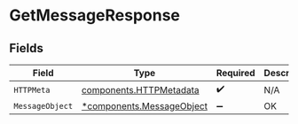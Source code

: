 # GetMessageResponse


## Fields

| Field                                                                 | Type                                                                  | Required                                                              | Description                                                           |
| --------------------------------------------------------------------- | --------------------------------------------------------------------- | --------------------------------------------------------------------- | --------------------------------------------------------------------- |
| `HTTPMeta`                                                            | [components.HTTPMetadata](../../models/components/httpmetadata.md)    | :heavy_check_mark:                                                    | N/A                                                                   |
| `MessageObject`                                                       | [*components.MessageObject](../../models/components/messageobject.md) | :heavy_minus_sign:                                                    | OK                                                                    |